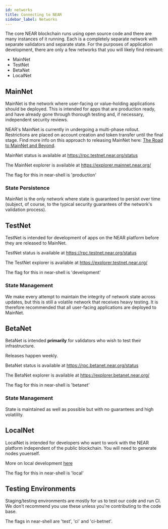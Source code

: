 ```yaml
---
id: networks
title: Connecting to NEAR
sidebar_label: Networks
---
```


The core NEAR blockchain runs using open source code and there are many instances of it running.  Each is a completely separate network with separate validators and separate state.  For the purposes of application development, there are only a few networks that you will likely find relevant:

- MainNet
- TestNet
- BetaNet
- LocalNet

## MainNet

MainNet is the network where user-facing or value-holding applications should be deployed. This is intended for apps that are production ready, and have already gone through thorough testing and, if necessary, independent security reviews.

NEAR's MainNet is currently in undergoing a multi-phase rollout.  Restrictions are placed on account creation and token transfer until the final stage.  Find more info on this approach to releasing MainNet here: [The Road to MainNet and Beyond](https://near.org/blog/mainnet-roadmap/).

MainNet status is available at https://rpc.testnet.near.org/status

The MainNet explorer is available at https://explorer.mainnet.near.org/

The flag for this in near-shell is 'production'

### State Persistence

MainNet is the only network where state is guaranteed to persist over time (subject, of course, to the typical security guarantees of the network's validation process).


## TestNet

TestNet is intended for development of apps on the NEAR platform before they are released to MainNet.

TestNet status is available at https://rpc.testnet.near.org/status

The TestNet explorer is available at https://explorer.testnet.near.org/

The flag for this in near-shell is 'development'

### State Management

We make every attempt to maintain the integrity of network state across updates, but this is still a volatile network that receives heavy testing.  It is therefore recommended that all user-facing applications are deployed to MainNet.

## BetaNet

BetaNet is intended **primarily** for validators who wish to test their infrastructure.

Releases happen weekly.

BetaNet status is available at https://rpc.betanet.near.org/status

The BetaNet explorer is available at https://explorer.betanet.near.org/

The flag for this in near-shell is 'betanet'

### State Management

State is maintained as well as possible but with no guarantees and high volatility.

## LocalNet

LocalNet is intended for developers who want to work with the NEAR platform independent of the public blockchain. You will need to generate nodes youerself.

More on local development [here](/docs/local-setup/local-dev-testnet)

The flag for this in near-shell is 'local'

## Testing Environments

Staging/testing environments are mostly for us to test our code and run CI. We don't recommend you use these unless you're contributing to the code base.

The flags in near-shell are 'test', 'ci' and 'ci-betnet'.
